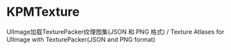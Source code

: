 # KPMTexture
UIImage加载TexturePacker纹理图集(JSON 和 PNG 格式) / Texture Atlases for UIImage with TexturePacker(JSON and PNG format)
